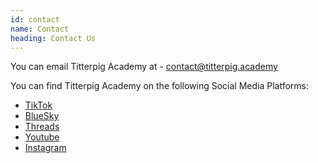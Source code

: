 ```yaml
---
id: contact
name: Contact
heading: Contact Us
---
```


You can email Titterpig Academy at - [contact@titterpig.academy](mailto:contact@titterpig.academy)

You can find Titterpig Academy on the following Social Media Platforms:
- [TikTok](https://tiktok.com/@titterpigacademy)
- [BlueSky](https://bsky.app/profile/titterpig.academy)
- [Threads](https://threads.net/@titterpigacademy)
- [Youtube](https://youtube.com/@TitterpigAcademy)
- [Instagram](https://www.instagram.com/titterpigacademy)


